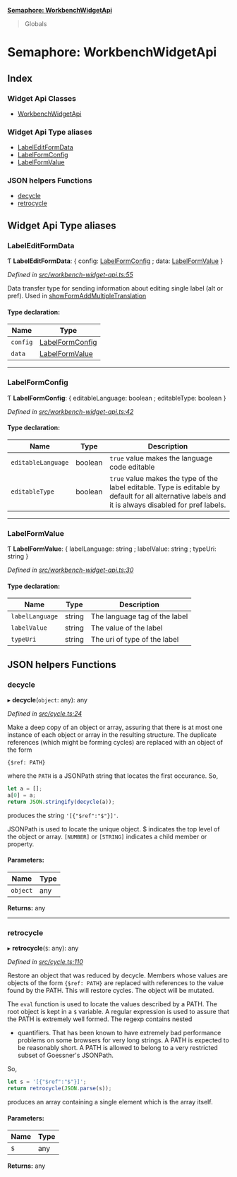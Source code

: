 **[Semaphore: WorkbenchWidgetApi](README.md)**

> Globals

# Semaphore: WorkbenchWidgetApi

## Index

### Widget Api Classes

- [WorkbenchWidgetApi](classes/workbenchwidgetapi.md)

### Widget Api Type aliases

- [LabelEditFormData](README.md#labeleditformdata)
- [LabelFormConfig](README.md#labelformconfig)
- [LabelFormValue](README.md#labelformvalue)

### JSON helpers Functions

- [decycle](README.md#decycle)
- [retrocycle](README.md#retrocycle)

## Widget Api Type aliases

### LabelEditFormData

Ƭ **LabelEditFormData**: { config: [LabelFormConfig](README.md#labelformconfig) ; data: [LabelFormValue](README.md#labelformvalue) }

_Defined in [src/workbench-widget-api.ts:55](https://github.com/Smartlogic-Semaphore-Limited/Smartlogic-Semaphore-side-panel-widget-framework/blob/2be3041/src/workbench-widget-api.ts#L55)_

Data transfer type for sending information about editing single label (alt or pref).
Used in [showFormAddMultipleTranslation](classes/workbenchwidgetapi.md#showformaddmultipletranslation)

#### Type declaration:

| Name     | Type                                         |
| -------- | -------------------------------------------- |
| `config` | [LabelFormConfig](README.md#labelformconfig) |
| `data`   | [LabelFormValue](README.md#labelformvalue)   |

---

### LabelFormConfig

Ƭ **LabelFormConfig**: { editableLanguage: boolean ; editableType: boolean }

_Defined in [src/workbench-widget-api.ts:42](https://github.com/Smartlogic-Semaphore-Limited/Smartlogic-Semaphore-side-panel-widget-framework/blob/2be3041/src/workbench-widget-api.ts#L42)_

#### Type declaration:

| Name               | Type    | Description                                                                                                                                          |
| ------------------ | ------- | ---------------------------------------------------------------------------------------------------------------------------------------------------- |
| `editableLanguage` | boolean | `true` value makes the language code editable                                                                                                        |
| `editableType`     | boolean | `true` value makes the type of the label editable. Type is editable by default for all alternative labels and it is always disabled for pref labels. |

---

### LabelFormValue

Ƭ **LabelFormValue**: { labelLanguage: string ; labelValue: string ; typeUri: string }

_Defined in [src/workbench-widget-api.ts:30](https://github.com/Smartlogic-Semaphore-Limited/Smartlogic-Semaphore-side-panel-widget-framework/blob/2be3041/src/workbench-widget-api.ts#L30)_

#### Type declaration:

| Name            | Type   | Description                   |
| --------------- | ------ | ----------------------------- |
| `labelLanguage` | string | The language tag of the label |
| `labelValue`    | string | The value of the label        |
| `typeUri`       | string | The uri of type of the label  |

## JSON helpers Functions

### decycle

▸ **decycle**(`object`: any): any

_Defined in [src/cycle.ts:24](https://github.com/Smartlogic-Semaphore-Limited/Smartlogic-Semaphore-side-panel-widget-framework/blob/2be3041/src/cycle.ts#L24)_

Make a deep copy of an object or array, assuring that there is at most
one instance of each object or array in the resulting structure. The
duplicate references (which might be forming cycles) are replaced with
an object of the form

```
{$ref: PATH}
```

where the `PATH` is a JSONPath string that locates the first occurance.
So,

```javascript
let a = [];
a[0] = a;
return JSON.stringify(decycle(a));
```

produces the string `'[{"$ref":"$"}]'`.

JSONPath is used to locate the unique object. $ indicates the top level of
the object or array. `[NUMBER]` or `[STRING]` indicates a child member or
property.

#### Parameters:

| Name     | Type |
| -------- | ---- |
| `object` | any  |

**Returns:** any

---

### retrocycle

▸ **retrocycle**(`$`: any): any

_Defined in [src/cycle.ts:110](https://github.com/Smartlogic-Semaphore-Limited/Smartlogic-Semaphore-side-panel-widget-framework/blob/2be3041/src/cycle.ts#L110)_

Restore an object that was reduced by decycle. Members whose values are
objects of the form `{$ref: PATH}` are replaced with references to the
value found by the PATH. This will restore cycles. The object will be mutated.

The `eval` function is used to locate the values described by a PATH. The
root object is kept in a `$` variable. A regular expression is used to
assure that the PATH is extremely well formed. The regexp contains nested

- quantifiers. That has been known to have extremely bad performance
  problems on some browsers for very long strings. A PATH is expected to be
  reasonably short. A PATH is allowed to belong to a very restricted subset of
  Goessner's JSONPath.

So,

```javascript
let s = '[{"$ref":"$"}]';
return retrocycle(JSON.parse(s));
```

produces an array containing a single element which is the array itself.

#### Parameters:

| Name | Type |
| ---- | ---- |
| `$`  | any  |

**Returns:** any
